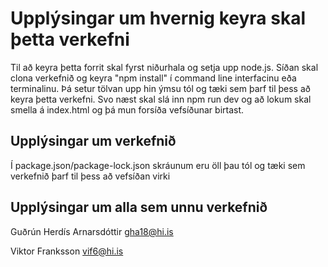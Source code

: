 # Upplýsingar um hvernig keyra skal þetta verkefni

Til að keyra þetta forrit skal fyrst niðurhala og setja upp node.js. Síðan skal clona verkefnið og keyra "npm install" í 
command line interfacinu eða terminalinu. Þá setur tölvan upp hin ýmsu tól og tæki sem þarf til þess að keyra þetta verkefni. Svo næst skal slá inn npm run dev og að lokum skal smella á index.html og þá mun forsíða vefsíðunar birtast.



## Upplýsingar um verkefnið

Í package.json/package-lock.json skráunum eru öll þau tól og tæki sem verkefnið þarf til þess að vefsíðan virki



## Upplýsingar um alla sem unnu verkefnið

Guðrún Herdís Arnarsdóttir gha18@hi.is

Viktor Franksson vif6@hi.is
